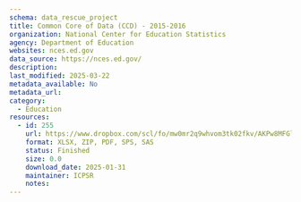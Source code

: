 ```yaml
---
schema: data_rescue_project 
title: Common Core of Data (CCD) - 2015-2016
organization: National Center for Education Statistics
agency: Department of Education
websites: nces.ed.gov
data_source: https://nces.ed.gov/
description: 
last_modified: 2025-03-22
metadata_available: No
metadata_url: 
category:
  - Education 
resources:
  - id: 255
    url: https://www.dropbox.com/scl/fo/mw0mr2q9whvom3tk02fkv/AKPw8MFGlcoNPNKTS5J5hN0?rlkey=4883g8i51liijwwhivwnhhzon&dl=0
    format: XLSX, ZIP, PDF, SPS, SAS
    status: Finished
    size: 0.0
    download_date: 2025-01-31
    maintainer: ICPSR
    notes: 
---
```

